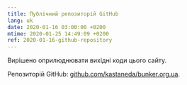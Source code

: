 ```yaml
---
title: Публічний репозиторій GitHub
lang: uk
date: 2020-01-16 03:00:00 +0200
mtime: 2020-01-25 14:49:09 +0200
ref: 2020-01-16-github-repository
---
```


Вирішено оприлюднювати вихідні коди цього сайту.

Репозиторій GitHub: [github.com/kastaneda/bunker.org.ua][1].

[1]: https://github.com/kastaneda/bunker.org.ua
